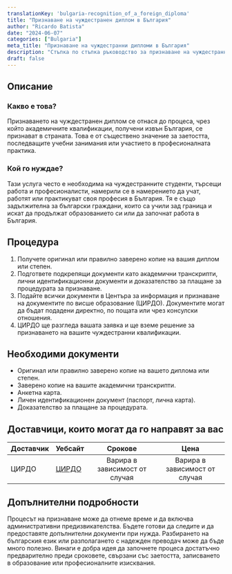 ```yaml
---
translationKey: 'bulgaria-recognition_of_a_foreign_diploma'
title: "Признаване на чуждестранен диплом в България"
author: "Ricardo Batista"
date: "2024-06-07"
categories: ["Bulgaria"]
meta_title: "Признаване на чуждестранни дипломи в България"
description: "Стъпка по стъпка ръководство за признаване на чуждестранни академични квалификации в България."
draft: false
---
```


## Описание
### Какво е това?
Признаването на чуждестранен диплом се отнася до процеса, чрез който академичните квалификации, получени извън България, се признават в страната. Това е от съществено значение за заетостта, последващите учебни занимания или участието в професионалната практика.

### Кой го нуждае?
Тази услуга често е необходима на чуждестранните студенти, търсещи работа и професионалисти, намерили се в намерението да учат, работят или практикуват своя професия в България. Тя е също задължителна за български граждани, които са учили зад граница и искат да продължат образованието си или да започнат работа в България.

## Процедура
1. Получете оригинал или правилно заверено копие на вашия диплом или степен.
2. Подгответе подкрепящи документи като академични транскрипти, лични идентификационни документи и доказателство за плащане за процедурата за признаване.
3. Подайте всички документи в Центъра за информация и признаване на документите по висше образование (ЦИРДО). Документите могат да бъдат подадени директно, по пощата или чрез консулски отношения.
4. ЦИРДО ще разгледа вашата заявка и ще вземе решение за признаването на вашите чуждестранни квалификации.

## Необходими документи
- Оригинал или правилно заверено копие на вашето диплома или степен.
- Заверено копие на вашите академични транскрипти.
- Анкетна карта.
- Личен идентификационен документ (паспорт, лична карта).
- Доказателство за плащане за процедурата.

## Доставчици, които могат да го направят за вас

| Доставчик       |     Уебсайт      |     Срокове    |       Цена      |
| --------------- | -----------------|  :-------------: | :-------------: |
| ЦИРДО           |  [ЦИРДО](http://www.nacid.bg/en/)       |      Варира в зависимост от случая       |        Варира в зависимост от случая        |

## Допълнителни подробности
Процесът на признаване може да отнеме време и да включва административни предизвикателства. Бъдете готови да следите и да предоставяте допълнителни документи при нужда. Разбирането на българския език или разполагането с надежден преводач може да бъде много полезно. Винаги е добра идея да започнете процеса достатъчно предварително преди сроковете, свързани със заетостта, записването в образование или професионалните изисквания.